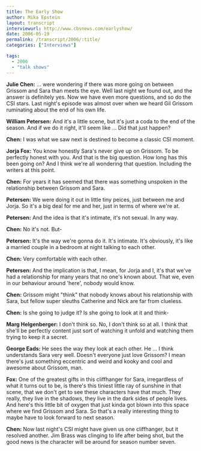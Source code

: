 ```yaml
---
title: The Early Show
author: Mika Epstein
layout: transcript
interviewurl: http://www.cbsnews.com/earlyshow/
date: 2006-05-19
permalink: /transcript/2006/:title/
categories: ["Interviews"]

tags:
  - 2006
  - "talk shows"
---
```


**Julie Chen:** ... were wondering if there was more going on between Grissom and Sara than meets the eye. Well last night we found out, and the answer is definitely yes. Now we have even more questions, and so do the CSI stars. Last night's episode was almost over when we heard Gil Grissom ruminating about the end of his own life.

**William Petersen:** And it's a little scene, but it's just a coda to the end of the season. And if we do it right, it'll seem like ... Did that just happen?

**Chen:** I was what we saw next is destined to become a classic CSI moment.

**Jorja Fox:** You know honestly Sara's never give up on Grissom. To be perfectly honest with you. And that is the big question. How long has this been going on? And I think we're all wondering that question. Including the writers at this point.

**Chen:** For years it has seemed that there was something unspoken in the relationship between Grissom and Sara.

**Petersen:** We were doing it out in little tiny peices, just between me and Jorja. So it's a big deal for me and her, just in terms of where we're at.

**Petersen:** And the idea is that it's intimate, it's not sexual. In any way.

**Chen:** No it's not. But-

**Petersen:** It's the way we're gonna do it. It's intimate. It's obviously, it's like a married couple in a bedroom at night talking to each other.

**Chen:** Very comfortable with each other.

**Petersen:** And the implication is that, I mean, for Jorja and I, it's that we've had a relationship for many years that no one's known about. That we, even in our behaviour around 'here', nobody would know.

**Chen:** Grissom might "think" that nobody knows about his relationship with Sara, but fellow super sleuths Catherine and Nick are far from clueless.

**Chen:** Is she going to judge it? Is she going to look at it and think-

**Marg Helgenberger:** I don't think so. No, I don't think so at all. I think that she'll be perfectly content just sort of watching it unfold and watching them trying to keep it a secret.

**George Eads:** He sees the way they look at each other. He ... I think understands Sara very well. Doesn't everyone just love Grissom? I mean there's just something eccentric and weird and kooky and cool and awesome about Grissom, man.

**Fox:** One of the greatest gifts in this cliffhanger for Sara, irregardless of what it turns out to be, is there's this tiniest little ray of sunshine in that scene, that we don't get to see these characters have that much. They really, they live in the shadows, they live in the dark sides of people lives. And here's this little bit of oxygen that just kinda got blown into this space where we find Grissom and Sara. So that's a really interesting thing to maybe have to look forward to next season.

**Chen:** Now last night's CSI might have given us one cliffhanger, but it resolved another. Jim Brass was clinging to life after being shot, but the good news is the character will be around for season number seven.  